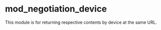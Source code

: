 mod_negotiation_device
======================

This module is for returning respective contents by device at the same URL.
